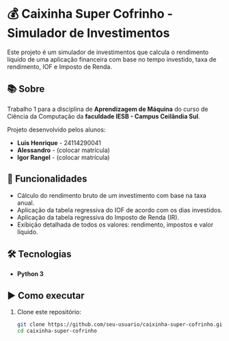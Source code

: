# 💰 Caixinha Super Cofrinho - Simulador de Investimentos

Este projeto é um simulador de investimentos que calcula o rendimento líquido de uma aplicação financeira com base no tempo investido, taxa de rendimento, IOF e Imposto de Renda.

## 📚 Sobre

Trabalho 1 para a disciplina de **Aprendizagem de Máquina** do curso de Ciência da Computação da **faculdade IESB - Campus Ceilândia Sul**.

Projeto desenvolvido pelos alunos:

- **Luis Henrique** - 24114290041  
- **Alessandro** - (colocar matrícula)  
- **Igor Rangel** - (colocar matrícula)  

## 🧠 Funcionalidades

- Cálculo do rendimento bruto de um investimento com base na taxa anual.
- Aplicação da tabela regressiva do IOF de acordo com os dias investidos.
- Aplicação da tabela regressiva do Imposto de Renda (IR).
- Exibição detalhada de todos os valores: rendimento, impostos e valor líquido.

## 🛠️ Tecnologias

- **Python 3**

## ▶️ Como executar

1. Clone este repositório:
   ```bash
   git clone https://github.com/seu-usuario/caixinha-super-cofrinho.git
   cd caixinha-super-cofrinho
